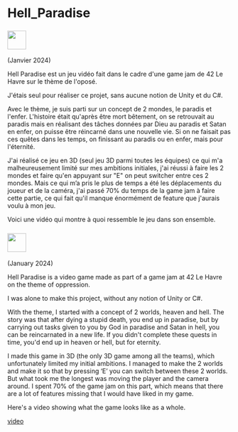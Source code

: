 # Hell_Paradise

### <img src="https://upload.wikimedia.org/wikipedia/commons/thumb/c/c3/Flag_of_France.svg/2560px-Flag_of_France.svg.png" height="42" />
(Janvier 2024)

Hell Paradise est un jeu vidéo fait dans le cadre d'une game jam de 42 Le Havre sur le thème de l'oposé.

J'étais seul pour réaliser ce projet, sans aucune notion de Unity et du C#.

Avec le thème, je suis parti sur un concept de 2 mondes, le paradis et l'enfer. L'histoire était qu'après être mort bêtement, on se retrouvait au paradis mais en réalisant des tâches données par Dieu au paradis et Satan en enfer, on puisse être réincarné dans une nouvelle vie. Si on ne faisait pas ces quêtes dans les temps, on finissant au paradis ou en enfer, mais pour l'éternité.

J'ai réalisé ce jeu en 3D (seul jeu 3D parmi toutes les équipes) ce qui m'a malheureusement limité sur mes ambitions initiales, j'ai réussi à faire les 2 mondes et faire qu'en appuyant sur "E" on peut switcher entre ces 2 mondes. Mais ce qui m’a pris le plus de temps a été les déplacements du joueur et de la caméra, j'ai passé 70% du temps de la game jam à faire cette partie, ce qui fait qu'il manque énormément de feature que j'aurais voulu à mon jeu.

Voici une vidéo qui montre à quoi ressemble le jeu dans son ensemble.



###  <img src="https://media.istockphoto.com/id/880562092/fr/vectoriel/grande-bretagne-drapeau-du-royaume-uni.jpg?s=612x612&w=0&k=20&c=Y_SgIOLAhcQnmHn58IibtTsQahlNoX3UENYnrf-N698=" height="42" />
(January 2024)

Hell Paradise is a video game made as part of a game jam at 42 Le Havre on the theme of oppression.

I was alone to make this project, without any notion of Unity or C#.

With the theme, I started with a concept of 2 worlds, heaven and hell. The story was that after dying a stupid death, you end up in paradise, but by carrying out tasks given to you by God in paradise and Satan in hell, you can be reincarnated in a new life. If you didn't complete these quests in time, you'd end up in heaven or hell, but for eternity.

I made this game in 3D (the only 3D game among all the teams), which unfortunately limited my initial ambitions. I managed to make the 2 worlds and make it so that by pressing ‘E’ you can switch between these 2 worlds. But what took me the longest was moving the player and the camera around. I spent 70% of the game jam on this part, which means that there are a lot of features missing that I would have liked in my game.

Here's a video showing what the game looks like as a whole.




[video](https://youtu.be/Pb6T6liAYkI)
